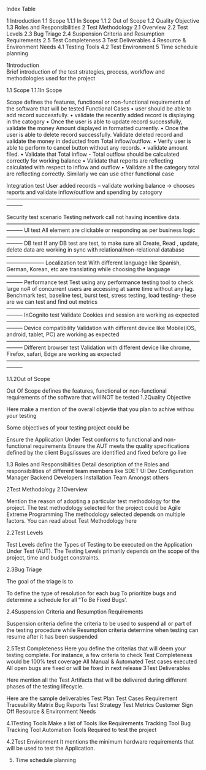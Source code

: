 Index Table
 
1	Introduction
1.1	Scope
1.1.1	In Scope
1.1.2	Out of Scope
1.2	Quality Objective
1.3	Roles and Responsibilities
2	Test Methodology
2.1	Overview
2.2	Test Levels
2.3	Bug Triage
2.4	Suspension Criteria and Resumption Requirements
2.5	Test Completeness
3	Test Deliverables
4	Resource & Environment Needs
4.1	Testing Tools
4.2	Test Environment
5	Time schedule planning


1Introduction	
Brief introduction of the test strategies, process, workflow and methodologies used for the project

1.1 Scope
1.1.1In Scope

Scope defines the features, functional or non-functional requirements of the software that will be tested 
Functional Cases 
•	user should be able to add record successfully.
•	validate the recently added record is displaying in the catogory 
•	Once the user is able to update record successfully, validate the money Amount displayed in formatted currently.
•	Once the user is able to delete record successfully. Validate deleted record and validate the money in deducted from Total inflow/outflow.
•	Verify user is able to perform to cancel button without any records.
•	validate amount filed.
•	Validate that Total inflow - Total outflow should be calculated correctly for working balance
•	Validate that reports are reflecting calculated with respect to inflow and outflow
•	Validate all the category total are reflecting correctly.
Similarly we can use other functional case 

Integration test 
User added records – validate working balance -> chooses reports and validate inflow/outflow and spending by catogory
——————————————————————————————————————— 

Security test scenario 
Testing network call not having incentive data.
——————————————————————————————————————— 
UI test 
All element are clickable or responding as per business logic 
——————————————————————————————————————— 
DB test 
If any DB test are test, to make sure all Create, Read , update, delete data are 
working in sync with relational/non-relational database 
——————————————————————————————————————————— 
Localization test 
With different language like Spanish, German, Korean, etc are translating while 
choosing the language 
——————————————————————————————————————— 
Performance test 
Test using any performance testing tool to check large no# of concurrent users 
are accessing at same time without any lag. 
Benchmark test, baseline test, burst test, stress testing, load testing- these are we 
can test and find out metrics 
——————————————————————————————————————— 
InCognito test 
Validate Cookies and session are working as expected 
——————————————————————————————————————— 
Device compatibility 
Validation with different device like Mobile(iOS, android, tablet, PC) are working as 
expected 
——————————————————————————————————————— 
Different browser test 
Validation with different device like chrome, Firefox, safari, Edge are working as 
expected 
——————————————————————————————————————— 

	

1.1.2Out of Scope

Out Of Scope defines the features, functional or non-functional requirements of the software that will NOT be tested 
1.2Quality Objective

Here make a mention of the overall objevtie that you plan to achive withou your testing

Some objectives of your testing project could be

Ensure the Application Under Test conforms to functional and non-functional requirements
Ensure the AUT meets the quality specifications defined by the client
Bugs/issues are identified and fixed before go live

1.3 Roles and Responsibilities 
Detail description of the Roles and responsibilities of different team members like
SDET
UI Dev
Configuration Manager
Backend Developers
Installation Team
Amongst others 



2Test Methodology
2.1Overview

Mention the reason of adopting a particular test methodology for the project.  The test methodology selected for the project could be
Agile
Extreme Programming
The methodology selected depends on multiple factors. You can read about Test Methodology here 



2.2Test Levels

Test Levels define the Types of Testing to be executed on the Application Under Test (AUT). The Testing Levels primarily depends on the scope of the project, time and budget constraints. 
	
2.3Bug Triage

The goal of the triage is to
 
To define the type of resolution for each bug
To prioritize bugs and determine a schedule for all “To Be Fixed Bugs’.  


2.4Suspension Criteria and Resumption Requirements

Suspension criteria define the criteria to be used to suspend all or part of the testing procedure while Resumption criteria determine when testing can resume after it has been suspended

2.5Test Completeness
Here you define the criterias that will deem your testing complete.
For instance, a few criteria to check Test Completeness would be
100% test coverage
All Manual & Automated Test cases executed
All open bugs are fixed or will be fixed in next release
3Test Deliverables


Here mention all the Test Artifacts that will be delivered during different phases of the testing lifecycle.  

Here are the sample deliverables
Test Plan
Test Cases 
Requirement Traceability Matrix
Bug Reports
Test Strategy
Test Metrics
Customer Sign Off
Resource & Environment Needs

4.1Testing Tools
Make a list of Tools like
Requirements Tracking Tool
Bug Tracking Tool
Automation Tools
Required to test the project

 
4.2Test Environment
It mentions the minimum hardware requirements that will be used to test the Application. 

5. Time schedule planning
